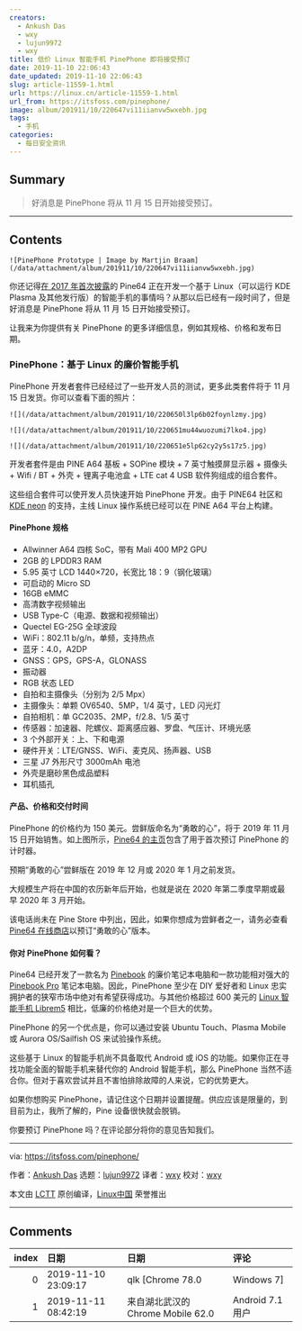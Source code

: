 ```yaml
---
creators:
  - Ankush Das
  - wxy
  - lujun9972
  - wxy
title: 低价 Linux 智能手机 PinePhone 即将接受预订
date: 2019-11-10 22:06:43
date_updated: 2019-11-10 22:06:43
slug: article-11559-1.html
url: https://linux.cn/article-11559-1.html
url_from: https://itsfoss.com/pinephone/
image: album/201911/10/220647vi11iianvw5wxebh.jpg
tags:
  - 手机
categories:
  - 每日安全资讯
---
```


## Summary

> 好消息是 PinePhone 将从 11 月 15 日开始接受预订。

***

<!-- more -->

## Contents

`![PinePhone Prototype | Image by Martjin Braam](/data/attachment/album/201911/10/220647vi11iianvw5wxebh.jpg)`

你还记得[在 2017 年首次披露](https://itsfoss.com/pinebook-kde-smartphone/)的 Pine64 正在开发一个基于 Linux（可以运行 KDE Plasma 及其他发行版）的智能手机的事情吗？从那以后已经有一段时间了，但是好消息是 PinePhone 将从 11 月 15 日开始接受预订。

让我来为你提供有关 PinePhone 的更多详细信息，例如其规格、价格和发布日期。

### PinePhone：基于 Linux 的廉价智能手机

PinePhone 开发者套件已经经过了一些开发人员的测试，更多此类套件将于 11 月 15 日发货。你可以查看下面的照片：

`![](/data/attachment/album/201911/10/220650l3lp6b02foynlzmy.jpg)`

`![](/data/attachment/album/201911/10/220651mu44wuozumi7lko4.jpg)`

`![](/data/attachment/album/201911/10/220651e5lp62cy2y5s17z5.jpg)`

开发者套件是由 PINE A64 基板 + SOPine 模块 + 7 英寸触摸屏显示器 + 摄像头 + Wifi / BT + 外壳 + 锂离子电池盒 + LTE cat 4 USB 软件狗组成的组合套件。

这些组合套件可以使开发人员快速开始 PinePhone 开发。由于 PINE64 社区和 [KDE neon](https://neon.kde.org/) 的支持，主线 Linux 操作系统已经可以在 PINE A64 平台上构建。

#### PinePhone 规格

* Allwinner A64 四核 SoC，带有 Mali 400 MP2 GPU
* 2GB 的 LPDDR3 RAM
* 5.95 英寸 LCD 1440×720，长宽比 18：9（钢化玻璃）
* 可启动的 Micro SD
* 16GB eMMC
* 高清数字视频输出
* USB Type-C（电源、数据和视频输出）
* Quectel EG-25G 全球波段
* WiFi：802.11 b/g/n，单频，支持热点
* 蓝牙：4.0，A2DP
* GNSS：GPS，GPS-A，GLONASS
* 振动器
* RGB 状态 LED
* 自拍和主摄像头（分别为 2/5 Mpx）
* 主摄像头：单颗 OV6540、5MP，1/4 英寸，LED 闪光灯
* 自拍相机：单 GC2035、2MP，f/2.8、1/5 英寸
* 传感器：加速器、陀螺仪、距离感应器、罗盘、气压计、环境光感
* 3 个外部开关：上、下和电源
* 硬件开关：LTE/GNSS、WiFi、麦克风、扬声器、USB
* 三星 J7 外形尺寸 3000mAh 电池
* 外壳是磨砂黑色成品塑料
* 耳机插孔

#### 产品、价格和交付时间

PinePhone 的价格约为 150 美元。尝鲜版命名为“勇敢的心”，将于 2019 年 11 月 15 日开始销售。如上图所示，[Pine64 的主页](https://www.pine64.org/)包含了用于首次预订 PinePhone 的计时器。

预期“勇敢的心”尝鲜版在 2019 年 12 月或 2020 年 1 月之前发货。

大规模生产将在中国的农历新年后开始，也就是说在 2020 年第二季度早期或最早 2020 年 3 月开始。

该电话尚未在 Pine Store 中列出，因此，如果你想成为尝鲜者之一，请务必查看 [Pine64 在线商店](https://store.pine64.org/)以预订“勇敢的心”版本。

#### 你对 PinePhone 如何看？

Pine64 已经开发了一款名为 [Pinebook](https://itsfoss.com/pinebook-linux-notebook/) 的廉价笔记本电脑和一款功能相对强大的 [Pinebook Pro](https://itsfoss.com/pinebook-pro/) 笔记本电脑。因此，PinePhone 至少在 DIY 爱好者和 Linux 忠实拥护者的狭窄市场中绝对有希望获得成功。与其他价格超过 600 美元的 [Linux 智能手机 Librem5](https://itsfoss.com/librem-linux-phone/) 相比，低廉的价格绝对是一个巨大的优势。

PinePhone 的另一个优点是，你可以通过安装 Ubuntu Touch、Plasma Mobile 或 Aurora OS/Sailfish OS 来试验操作系统。

这些基于 Linux 的智能手机尚不具备取代 Android 或 iOS 的功能。如果你正在寻找功能全面的智能手机来替代你的 Android 智能手机，那么 PinePhone 当然不适合你。但对于喜欢尝试并且不害怕排除故障的人来说，它的优势更大。

如果你想购买 PinePhone，请记住这个日期并设置提醒。供应应该是限量的，到目前为止，我所了解的，Pine 设备很快就会脱销。

你要预订 PinePhone 吗？在评论部分将你的意见告知我们。

---

via: <https://itsfoss.com/pinephone/>

作者：[Ankush Das](https://itsfoss.com/author/ankush/) 选题：[lujun9972](https://github.com/lujun9972) 译者：[wxy](https://github.com/wxy) 校对：[wxy](https://github.com/wxy)

本文由 [LCTT](https://github.com/LCTT/TranslateProject) 原创编译，[Linux中国](https://linux.cn/) 荣誉推出

***

## Comments

|   index | 日期                | 日期                                               | 评论                                                                                                                           |
|--------:|:--------------------|:---------------------------------------------------|:-------------------------------------------------------------------------------------------------------------------------------|
|       0 | 2019-11-10 23:09:17 | qlk [Chrome 78.0|Windows 7]                        | 昨天晚上在Ubuntu touch 那看了下，新支持的手机型号，linux.cn就碰到这篇文章，鼓励我换个gnu/linux的手机吗！~?&nbsp;&nbsp;haha:):) |
|       1 | 2019-11-11 08:42:19 | 来自湖北武汉的 Chrome Mobile 62.0|Android 7.1 用户 | 用安卓就是 支持 linux 手机了，是不是&nbsp;&nbsp;gnu 应该是RMS该关心的事                                                        |
